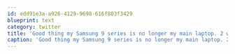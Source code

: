 ```yaml
---
id: edd91e3a-a926-4129-9698-616f803f3429
blueprint: text
category: twitter
title: 'Good thing my Samsung 9 series is no longer my main laptop. 2 weeks in service and counting..'
caption: 'Good thing my Samsung 9 series is no longer my main laptop. 2 weeks in service and counting..'
---
```


